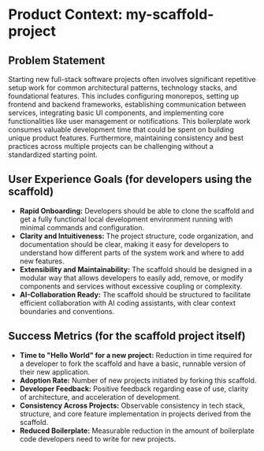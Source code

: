 # Product Context: my-scaffold-project

## Problem Statement
Starting new full-stack software projects often involves significant repetitive setup work for common architectural patterns, technology stacks, and foundational features. This includes configuring monorepos, setting up frontend and backend frameworks, establishing communication between services, integrating basic UI components, and implementing core functionalities like user management or notifications. This boilerplate work consumes valuable development time that could be spent on building unique product features. Furthermore, maintaining consistency and best practices across multiple projects can be challenging without a standardized starting point.

## User Experience Goals (for developers using the scaffold)
- **Rapid Onboarding:** Developers should be able to clone the scaffold and get a fully functional local development environment running with minimal commands and configuration.
- **Clarity and Intuitiveness:** The project structure, code organization, and documentation should be clear, making it easy for developers to understand how different parts of the system work and where to add new features.
- **Extensibility and Maintainability:** The scaffold should be designed in a modular way that allows developers to easily add, remove, or modify components and services without excessive coupling or complexity.
- **AI-Collaboration Ready:** The scaffold should be structured to facilitate efficient collaboration with AI coding assistants, with clear context boundaries and conventions.

## Success Metrics (for the scaffold project itself)
- **Time to "Hello World" for a new project:** Reduction in time required for a developer to fork the scaffold and have a basic, runnable version of their new application.
- **Adoption Rate:** Number of new projects initiated by forking this scaffold.
- **Developer Feedback:** Positive feedback regarding ease of use, clarity of architecture, and acceleration of development.
- **Consistency Across Projects:** Observable consistency in tech stack, structure, and core feature implementation in projects derived from the scaffold.
- **Reduced Boilerplate:** Measurable reduction in the amount of boilerplate code developers need to write for new projects. 